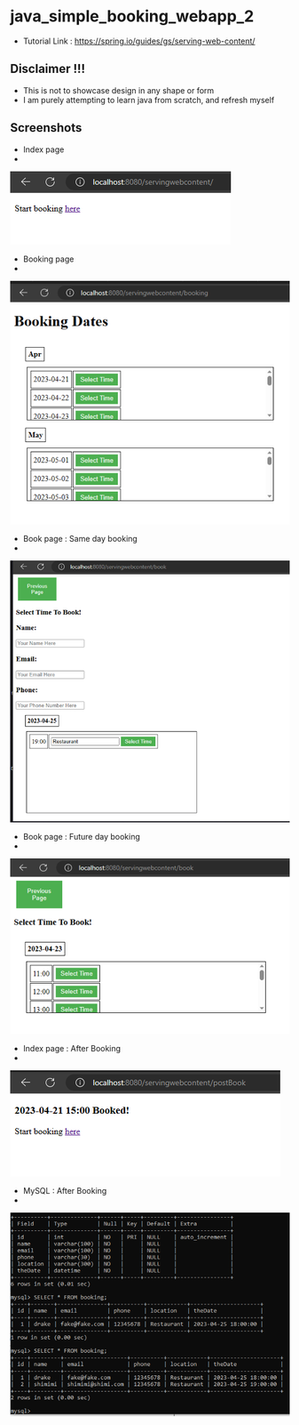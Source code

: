 # java_simple_booking_webapp_2
- Tutorial Link : https://spring.io/guides/gs/serving-web-content/

## Disclaimer !!!
- This is not to showcase design in any shape or form
- I am purely attempting to learn java from scratch, and refresh myself

## Screenshots
- Index page
- 
![ScreenShot](https://raw.githubusercontent.com/danrohangit/java_simple_booking_webapp_2/main/src/main/resources/static/images/index_ss_1.PNG)

- Booking page
-
![ScreenShot](https://raw.githubusercontent.com/danrohangit/java_simple_booking_webapp_2/main/src/main/resources/static/images/booking_ss_1.PNG)

- Book page : Same day booking
-
![ScreenShot](https://raw.githubusercontent.com/danrohangit/java_simple_booking_webapp_2/main/src/main/resources/static/images/book_ss_1_1.PNG)

- Book page : Future day booking
-
![ScreenShot](https://raw.githubusercontent.com/danrohangit/java_simple_booking_webapp_2/main/src/main/resources/static/images/book_ss_2_1.PNG)

- Index page : After Booking
-
![ScreenShot](https://raw.githubusercontent.com/danrohangit/java_simple_booking_webapp_2/main/src/main/resources/static/images/after_book_2.PNG)

- MySQL : After Booking
-
![ScreenShot](https://raw.githubusercontent.com/danrohangit/java_simple_booking_webapp_2/main/src/main/resources/static/images/db_1.PNG)

